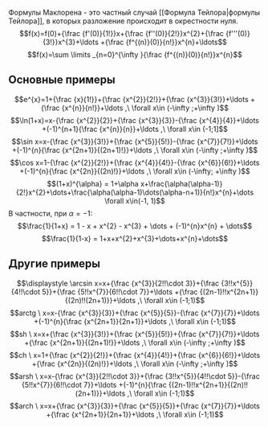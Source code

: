 Формулы Маклорена - это частный случай [[Формула Тейлора|формулы Тейлора]], в которых разложение происходит в окрестности нуля.
$$f(x)=f(0)+{\frac {f'(0)}{1!}}x+{\frac {f''(0)}{2!}}x^{2}+{\frac {f'''(0)}{3!}}x^{3}+\ldots +{\frac {f^{(n)}(0)}{n!}}x^{n}+\ldots$$$$f(x)=\sum \limits _{n=0}^{\infty }{\frac {f^{(n)}(0)}{n!}}x^{n}$$
## Основные примеры
$$e^{x}=1+{\frac {x}{1!}}+{\frac {x^{2}}{2!}}+{\frac {x^{3}}{3!}}+\ldots +{\frac {x^{n}}{n!}}+\ldots ,\ \forall x\in (-\infty ;+\infty )$$
$$\ln(1+x)=x-{\frac {x^{2}}{2}}+{\frac {x^{3}}{3}}-{\frac {x^{4}}{4}}+\ldots +(-1)^{n+1}{\frac {x^{n}}{n}}+\ldots ,\ \forall x\in (-1;1]$$
$$\sin x=x-{\frac {x^{3}}{3!}}+{\frac {x^{5}}{5!}}-{\frac {x^{7}}{7!}}+\ldots +(-1)^{n}{\frac {x^{2n+1}}{(2n+1)!}}+\ldots ,\ \forall x\in (-\infty ;+\infty )$$
$$\cos x=1-{\frac {x^{2}}{2!}}+{\frac {x^{4}}{4!}}-{\frac {x^{6}}{6!}}+\ldots +(-1)^{n}{\frac {x^{2n}}{(2n)!}}+\ldots ,\ \forall x\in (-\infty; +\infty )$$
$$(1+x)^{\alpha} = 1+\alpha x+\frac{\alpha(\alpha-1)}{2!}x^{2}+\dots+\frac{\alpha(\alpha-1)\dots(\alpha-n+1)}{n!}x^{n}+\dots \forall x\in(-1, 1)$$
В частности, при $\alpha = -1$:
$$\frac{1}{1+x} = 1 - x + x^{2} - x^{3} + \dots + (-1)^{n}x^{n} + \dots$$
$$\frac{1}{1-x} = 1+x+x^{2}+x^{3}+\dots+x^{n}+\dots$$
## Другие примеры
$$\displaystyle \arcsin x=x+{\frac {x^{3}}{2!!\cdot 3}}+{\frac {3!!x^{5}}{4!!\cdot 5}}+{\frac {5!!x^{7}}{6!!\cdot 7}}+\ldots +{\frac {(2n-1)!!x^{2n+1}}{(2n)!!(2n+1)}}+\ldots ,\ \forall x\in (-1;1)$$
$$arctg \ x=x-{\frac {x^{3}}{3}}+{\frac {x^{5}}{5}}-{\frac {x^{7}}{7}}+\ldots +(-1)^{n}{\frac {x^{2n+1}}{2n+1}}+\ldots ,\ \forall x\in (-1;1)$$
$$sh \ x=x+{\frac {x^{3}}{3!}}+{\frac {x^{5}}{5!}}+{\frac {x^{7}}{7!}}+\ldots +{\frac {x^{2n+1}}{(2n+1)!}}+\ldots ,\ \forall x\in (-\infty ;+\infty )$$
$$ch \ x=1+{\frac {x^{2}}{2!}}+{\frac {x^{4}}{4!}}+{\frac {x^{6}}{6!}}+\ldots +{\frac {x^{2n}}{(2n)!}}+\ldots ,\ \forall x\in (-\infty ;+\infty )$$
$$arsh \ x=x-{\frac {x^{3}}{2!!\cdot 3}}+{\frac {3!!x^{5}}{4!!\cdot 5}}-{\frac {5!!x^{7}}{6!!\cdot 7}}+\ldots +(-1)^{n}{\frac {(2n-1)!!x^{2n+1}}{(2n)!!(2n+1)}}+\ldots ,\ \forall x\in (-1;1)$$
$$arch \ x=x+{\frac {x^{3}}{3}}+{\frac {x^{5}}{5}}+{\frac {x^{7}}{7}}+\ldots +{\frac {x^{2n+1}}{2n+1}}+\ldots ,\ \forall x\in (-1;1)$$